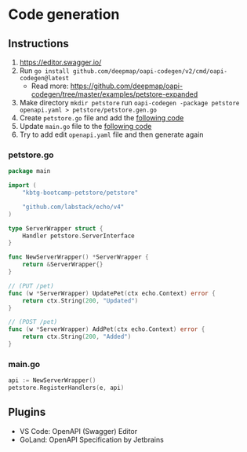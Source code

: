# Code generation

## Instructions

1. https://editor.swagger.io/
2. Run `go install github.com/deepmap/oapi-codegen/v2/cmd/oapi-codegen@latest`
   - Read more: https://github.com/deepmap/oapi-codegen/tree/master/examples/petstore-expanded
3. Make directory `mkdir petstore` run `oapi-codegen -package petstore openapi.yaml > petstore/petstore.gen.go`
4. Create `petstore.go` file and add the [following code](#petstorego)
5. Update `main.go` file to the [following code](#maingo)
6. Try to add edit `openapi.yaml` file and then generate again

### petstore.go

```go
package main

import (
	"kbtg-bootcamp-petstore/petstore"

	"github.com/labstack/echo/v4"
)

type ServerWrapper struct {
	Handler petstore.ServerInterface
}

func NewServerWrapper() *ServerWrapper {
	return &ServerWrapper{}
}

// (PUT /pet)
func (w *ServerWrapper) UpdatePet(ctx echo.Context) error {
	return ctx.String(200, "Updated")
}

// (POST /pet)
func (w *ServerWrapper) AddPet(ctx echo.Context) error {
	return ctx.String(200, "Added")
}

```

### main.go

```go
api := NewServerWrapper()
petstore.RegisterHandlers(e, api)
```

## Plugins

- VS Code: OpenAPI (Swagger) Editor
- GoLand: OpenAPI Specification by Jetbrains